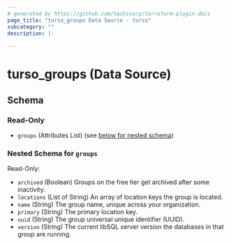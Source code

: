 ```yaml
---
# generated by https://github.com/hashicorp/terraform-plugin-docs
page_title: "turso_groups Data Source - turso"
subcategory: ""
description: |-
  
---
```


# turso_groups (Data Source)





<!-- schema generated by tfplugindocs -->
## Schema

### Read-Only

- `groups` (Attributes List) (see [below for nested schema](#nestedatt--groups))

<a id="nestedatt--groups"></a>
### Nested Schema for `groups`

Read-Only:

- `archived` (Boolean) Groups on the free tier get archived after some inactivity.
- `locations` (List of String) An array of location keys the group is located.
- `name` (String) The group name, unique across your organization.
- `primary` (String) The primary location key.
- `uuid` (String) The group universal unique identifier (UUID).
- `version` (String) The current libSQL server version the databases in that group are running.
